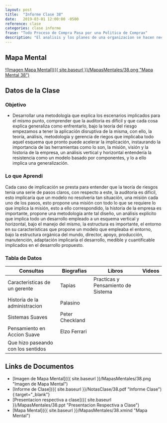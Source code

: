 ```yaml
---
layout: post
title:  "Informe Clase 38"
date:   2019-03-01 12:00:00 -0500
reference: clase
categories: clase informe
frase: "Todo Proceso de Compra Pasa por una Politica de Comprax"
description: "El analisis y los planes de una organizacion se hacen necesarios tener politicas y procedimientos en la gestion y uso de software y hardware."
---
```


## Mapa Mental
<a href="{{ site.baseurl }}/MapasMentales/38.png">![Imagen Mapa Mental]({{ site.baseurl }}/MapasMentales/38.png "Mapa Mental 38")</a>

## Datos de la Clase
### Objetivo
- Desarrollar una metodología que explica los escenarios implicados para el mismo punto, comprender que la auditoria es difícil y que cada cosa explica generaliza como enfrentarlo, bajo la teoría del riesgo empezamos a tener la aplicación disruptiva de la misma, con ello, la teoría, análisis, metodología y gerencia de riegos que implicaba todo aquel esquema que pronto puede acelerar la implicación, instaurando la importancia de las herramientas como lo son, la misión, visión y la historia de la empresa, un análisis vertical y horizontal entendería la resistencia como un modelo basado por componentes, y lo a ello implica una generalización. 

### Lo que Aprendi
Cada caso de implicación se presta para entender que la teoría de riesgos tenia una serie de pasos claros, con respecto a este, la auditoria es difícil, esto implicaría que un modelo no resolvería tan situación, una misión cada uno de los pasos, esto propone una misión con todo lo que se requiere lo que implica la misión, esto a ello correspondido, la historia de la empresa es importante, propone una metodología ante tal diseño, un análisis explicito que implica todo un desarrollo empleado a un esquema vertical y horizontal, bajo el manejo del mismo, la estructura es importante, el entorno en su características que propone un modelo que empleaba el entorno, bajo la estructura orgánica del mundo, director, apoyo, producción, manutención, adaptación implicaría el desarrollo, medible y cuantificable implicados en el desarrollo propuesto.

### Tabla de Datos

| Consultas                          | Biografias      | Libros                             | Videos |
| ---------                          | ----------      | ------                             | ------ |
| Caracteristicas de un gerente      | Tapias          | Practicas y Pensamiento de Sistema |        |
| Historia de la administracion      | Palasino        |                                    |        |
| Sistemas Suaves                    | Peter Checkland |                                    |        |
| Pensamiento en Accion Suave        | Elzo Ferrari    |                                    |        |
| Que hizo paseando con los sentidos |                 |                                    |        |


## Links de Documentos
- [Imagen de Mapa Mental]({{ site.baseurl }}/MapasMentales/38.png "Imagen de Mapa Mental")
- [Informe de Clase]({{ site.baseurl }}/NotasClase/38.pdf "Informe Clase"){:target="_blank"}
- [Presentacion respectiva a clase]({{ site.baseurl }}/MapasMentales/38.ppt "Presentacion Respectiva a Clase")
- [Mapa Mental]({{ site.baseurl }}/MapasMentales/38.xmind "Mapa Mental")

